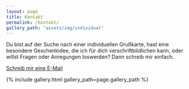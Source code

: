 ```yaml
---
layout: page
title: Kontakt
permalink: /kontakt/
gallery_path: "assets/img/individual"
---
```


Du bist auf der Suche nach einer individuellen Grußkarte, hast eine besondere
Geschenkidee, die ich für dich verschriftbildlichen kann, oder willst Fragen
oder Anregungen loswerden? Dann schreib mir einfach.

<a class="button" href="mailto:{{ site.data.social.email_address }}">
  <i class="fa fa-envelope-o fa-fw"></i> Schreib mir eine E-Mail
</a>

{% include gallery.html gallery_path=page.gallery_path %}
